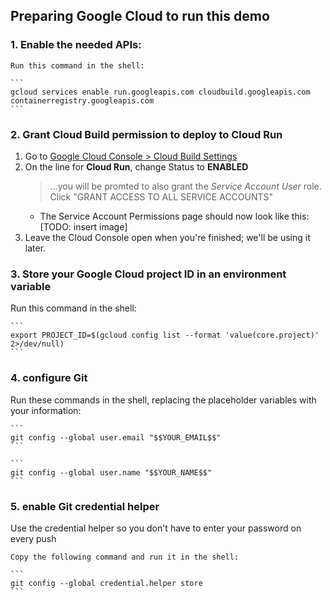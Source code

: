 ## Preparing Google Cloud to run this demo

### 1. Enable the needed APIs:
    Run this command in the shell:
    
    ```
    gcloud services enable run.googleapis.com cloudbuild.googleapis.com containerregistry.googleapis.com
    ```

### 2. Grant Cloud Build permission to deploy to Cloud Run
1. Go to [Google Cloud Console > Cloud Build Settings](https://console.cloud.google.com/cloud-build/settings)
1. On the line for **Cloud Run**, change Status to **ENABLED**
    > ...you will be promted to also grant the *Service Account User* role. Click "GRANT ACCESS TO ALL SERVICE ACCOUNTS"
    * The Service Account Permissions page should now look like this: [TODO: insert image]
1. Leave the Cloud Console open when you're finished; we'll be using it later.

### 3. Store your Google Cloud project ID in an environment variable
Run this command in the shell:
    
    ```
    export PROJECT_ID=$(gcloud config list --format 'value(core.project)' 2>/dev/null)
    ```

### 4. configure Git
Run these commands in the shell, replacing the placeholder variables with your information:
    
    ```
    git config --global user.email "$$YOUR_EMAIL$$"
    ```

    ```
    git config --global user.name "$$YOUR_NAME$$"
    ```

### 5. enable Git credential helper
Use the credential helper so you don't have to enter your password on every push
  
    Copy the following command and run it in the shell:

    ```
    git config --global credential.helper store
    ```